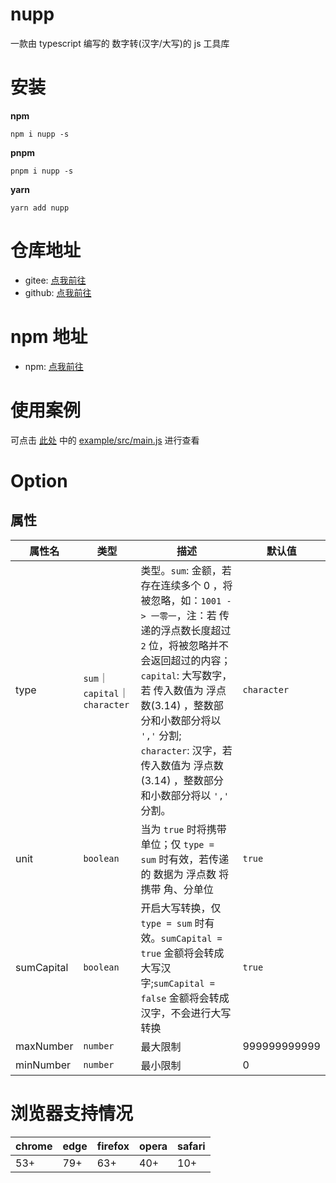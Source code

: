 
# nupp

一款由 typescript 编写的 数字转(汉字/大写)的 js 工具库

# 安装

**npm**
```
npm i nupp -s
```

**pnpm**
```
pnpm i nupp -s
```

**yarn**
```
yarn add nupp
```

# 仓库地址

- gitee: [点我前往](https://gitee.com/xiaorui-23/nupp)
- github: [点我前往](https://github.com/xiaorui-23/nupp)


# npm 地址

- npm: [点我前往](https://www.npmjs.com/package/nupp)


# 使用案例

可点击 [此处](https://github.com/xiaorui-23/nupp) 中的 [example/src/main.js]() 进行查看

# Option

## 属性

| 属性名 | 类型 | 描述 | 默认值 |
|--|--|--|--|
| type | `sum`｜`capital`｜`character` | 类型。`sum`: 金额，若 存在连续多个 0 ，将被忽略，如：`1001 -> 一零一`，注：若 传递的浮点数长度超过 `2` 位，将被忽略并不会返回超过的内容；`capital`: 大写数字，若 传入数值为 浮点数(3.14) ，整数部分和小数部分将以 `','` 分割;  `character`: 汉字，若 传入数值为 浮点数(3.14) ，整数部分和小数部分将以 `','` 分割。 | `character` |
| unit | `boolean` | 当为 `true` 时将携带单位；仅 `type = sum` 时有效，若传递的 数据为 浮点数 将携带 角、分单位 | `true` |
| sumCapital | `boolean` | 开启大写转换，仅 `type = sum` 时有效。`sumCapital = true` 金额将会转成 大写汉字;`sumCapital = false` 金额将会转成 汉字，不会进行大写转换 | `true` |
| maxNumber | `number` | 最大限制 | 999999999999 |
| minNumber | `number` | 最小限制 | 0 |


# 浏览器支持情况

| chrome | edge | firefox | opera | safari |
|--|--|--|--|--|
| 53+ | 79+ | 63+ | 40+ | 10+ |
